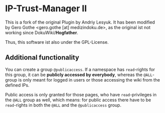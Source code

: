 # IP-Trust-Manager II

This is a fork of the original Plugin by Andriy Lesyuk. It has been modified by Gero Gothe <gero.gothe [at] medizindoku.de>, as the original ist not working since
DokuWiki/**Hogfather**.

Thus, this software ist also under the GPL-License.

## Additional functionality

You can create a group ```@publicaccess```. If a namespace has ```read```-rights for this group, it can be **publicly accessed by everybody**, whereas the ```@ALL```-group is only meant for logged in users or those accessing the wiki from the defined IPs.

Public access is only granted for those pages, who have ```read```-privileges in the ```@ALL``` group as well, which means: for public access there have to be ```read```-rights in both the ```@ALL``` and the ```@publicaccess``` group.